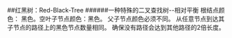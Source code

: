 ##红黑树：Red-Black-Tree
######一种特殊的二叉查找树--相对平衡
根结点颜色： 黑色。空叶子节点颜色：黑色。
父子节点颜色必须不同。
从任意节点到达其子节点的路径上的黑色节点数量相同。 确保没有路径会达到其他路径的2倍长度。